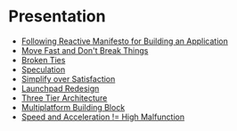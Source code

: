 # Presentation

- [Following Reactive Manifesto for Building an Application]()
- [Move Fast and Don't Break Things]()
- [Broken Ties]()
- [Speculation]()
- [Simplify over Satisfaction]()
- [Launchpad Redesign]()
- [Three Tier Architecture]()
- [Multiplatform Building Block]()
- [Speed and Acceleration != High Malfunction]()
